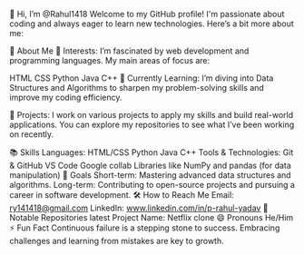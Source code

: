 👋 Hi, I’m @Rahul1418
Welcome to my GitHub profile! I'm passionate about coding and always eager to learn new technologies. Here’s a bit more about me:

🚀 About Me
👀 Interests: I’m fascinated by web development and programming languages. My main areas of focus are:

HTML
CSS
Python
Java
C++
🌱 Currently Learning: I’m diving into Data Structures and Algorithms to sharpen my problem-solving skills and improve my coding efficiency.

💼 Projects: I work on various projects to apply my skills and build real-world applications. You can explore my repositories to see what I’ve been working on recently.

📚 Skills
Languages:
HTML/CSS
Python
Java
C++
Tools & Technologies:
Git & GitHub
VS Code
Google collab
Libraries like NumPy and pandas (for data manipulation)
🎯 Goals
Short-term: Mastering advanced data structures and algorithms.
Long-term: Contributing to open-source projects and pursuing a career in software development.
🛠️ How to Reach Me
Email: ry141418@gmail.com
LinkedIn: www.linkedin.com/in/p-rahul-yadav
📂 Notable Repositories
latest Project Name: Netflix clone
😄 Pronouns
He/Him
⚡ Fun Fact
Continuous failure is a stepping stone to success. Embracing challenges and learning from mistakes are key to growth.

<!---
Rahul1418/Rahul1418 is a ✨ special ✨ repository because its `README.md` (this file) appears on your GitHub profile.
You can click the Preview link to take a look at your changes.
--->
